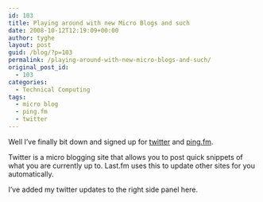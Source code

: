 ```yaml
---
id: 103
title: Playing around with new Micro Blogs and such
date: 2008-10-12T12:19:09+00:00
author: tyghe
layout: post
guid: /blog/?p=103
permalink: /playing-around-with-new-micro-blogs-and-such/
original_post_id:
  - 103
categories:
  - Technical Computing
tags:
  - micro blog
  - ping.fm
  - twitter
---
```

Well I&#8217;ve finally bit down and signed up for [twitter](http://www.twitter.com) and [ping.fm](http://ping.fm).

Twitter is a micro blogging site that allows you to post quick snippets of what you are currently up to. Last.fm uses this to update other sites for you automatically.

I&#8217;ve added my twitter updates to the right side panel here.
